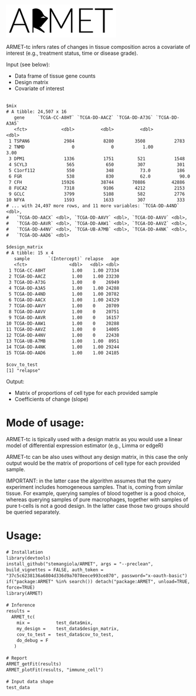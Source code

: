 ![alt tag](https://github.com/stemangiola/ARMET/blob/master/armet_logo.png?raw=true)

ARMET-tc infers rates of changes in tissue composition acros a covariate of interest (e.g., treatment status, time or disease grade). 

Input (see below):

- Data frame of tissue gene counts
- Design matrix
- Covariate of interest

```

$mix
# A tibble: 24,507 x 16
   gene     `TCGA-CC-A8HT` `TCGA-DD-AACZ` `TCGA-DD-A73G` `TCGA-DD-A3A5`
   <fct>             <dbl>          <dbl>          <dbl>          <dbl>
 1 TSPAN6             2984           8280        3508           2783
 2 TNMD                  0              0           1.00           3.00
 3 DPM1               1336           1751         521           1548
 4 SCYL3               565            650         307            301
 5 C1orf112            550            348          73.0          186
 6 FGR                 538            830          62.0           90.0
 7 CFH               15926          38744       70886          42886
 8 FUCA2              7318           9106        4212           2153
 9 GCLC               3799           5108         582           2776
10 NFYA               1593           1633         307            333
# ... with 24,497 more rows, and 11 more variables: `TCGA-DD-A4ND` <dbl>,
#   `TCGA-DD-AACX` <dbl>, `TCGA-DD-AAVY` <dbl>, `TCGA-DD-AAVV` <dbl>,
#   `TCGA-DD-AAVR` <dbl>, `TCGA-DD-AAW1` <dbl>, `TCGA-DD-AAVZ` <dbl>,
#   `TCGA-DD-A4NV` <dbl>, `TCGA-UB-A7MB` <dbl>, `TCGA-DD-A4NK` <dbl>,
#   `TCGA-DD-AAD6` <dbl>

$design_matrix
# A tibble: 15 x 4
   sample       `(Intercept)` relapse   age
   <fct>                <dbl>   <dbl> <dbl>
 1 TCGA-CC-A8HT          1.00    1.00 27334
 2 TCGA-DD-AACZ          1.00    1.00 23230
 3 TCGA-DD-A73G          1.00    0    26949
 4 TCGA-DD-A3A5          1.00    1.00 24288
 5 TCGA-DD-A4ND          1.00    1.00 20782
 6 TCGA-DD-AACX          1.00    1.00 24329
 7 TCGA-DD-AAVY          1.00    0    20709
 8 TCGA-DD-AAVV          1.00    0    20751
 9 TCGA-DD-AAVR          1.00    0    16157
10 TCGA-DD-AAW1          1.00    0    20288
11 TCGA-DD-AAVZ          1.00    0    14005
12 TCGA-DD-A4NV          1.00    0    22438
13 TCGA-UB-A7MB          1.00    1.00  8951
14 TCGA-DD-A4NK          1.00    1.00 29244
15 TCGA-DD-AAD6          1.00    1.00 24185

$cov_to_test
[1] "relapse"

```

Output:

- Matrix of proportions of cell type for each provided sample
- Coefficients of change (slope)

# Mode of usage:

ARMET-tc is tipically used with a design matrix as you would use a linear model of differential expression estimator (e.g., Limma or edgeR)

ARMET-tc can be also uses without any design matrix, in this case the only output would be the matrix of proportions of cell type for each provided sample. 

IMPORTANT: in the latter case the algorithm assumes that the query experiment includes homogeneous samples. That is, coming from similar tissue. For example, querying samples of blood together is a good choice, whereas querying samples of pure macrophages, together with samples of pure t-cells is not a good design. In the latter case those two groups should be queried separately.

# Usage:

```
# Installation
library(devtools)  
install_github("stemangiola/ARMET", args = "--preclean", build_vignettes = FALSE, auth_token = "37c5c6238136a6804d336d9a7078eece993ce870", password="x-oauth-basic")  
if("package:ARMET" %in% search()) detach("package:ARMET", unload=TRUE, force=TRUE)
library(ARMET) 

# Inference
results = 
  ARMET_tc(
    mix =          test_data$mix, 
    my_design =    test_data$design_matrix, 
    cov_to_test =  test_data$cov_to_test, 
    do_debug = F
   )
   
# Report
ARMET_getFit(results)
ARMET_plotFit(results, "immune_cell")

# Input data shape
test_data

```

